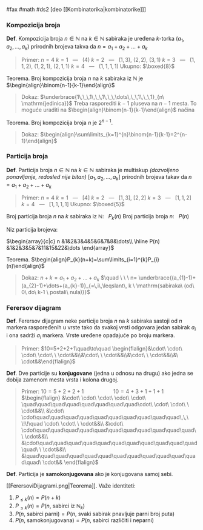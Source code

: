 #fax #math #ds2 [deo [[Kombinatorika|kombinatorike]]]


### Kompozicija broja
**Def**. Kompozicija broja $n\in\mathbb{N}$ na $k\in\mathbb{N}$ sabiraka je uređena $k$-torka $(a_{1},\,a_{2},\,\dots,\,a_{k})$ prirodnih brojeva takva da $n=a_{1}+a_{2}+\dots+a_{k}$

> Primer: $n=4$
> $k=1\ \:$ — $\:\ (4)$
> $k=2\ \:$ — $\:\ (1,\,3),\ (2,\,2),\ (3,\,1)$
> $k=3\ \:$ — $\:\ (1,\,1,\,2),\ (1,\,2,\,1),\ (2,\,1,\,1)$
> $k=4\ \:$ — $\:\ (1,\,1,\,1,\,1)$
> Ukupno: $\boxed{8}$

Teorema. Broj kompozicija broja $n$ na $k$ sabiraka iz $\mathbb{N}$ je $\begin{align}\binom{n-1}{k-1}\end{align}$
> Dokaz: $\underbrace{1\,\_\,1\,\_\,1\,\_\,\dots\,\_\,1\,\_\,1}_{n\ \mathrm{jedinica}}$
> Treba rasporediti $k-1$ pluseva na $n-1$ mesta. To moguće uraditi na $\begin{align}\binom{n-1}{k-1}\end{align}$ načina

Teorema. Broj kompozicija broja $n$ je $2^{n-1}$.
> Dokaz: $\begin{align}\sum\limits_{k=1}^{n}\binom{n-1}{k-1}=2^{n-1}\end{align}$


### Particija broja
**Def**. Particija broja $n\in\mathbb{N}$ na $k\in\mathbb{N}$ sabiraka je multiskup *(dozvoljeno ponavljanje, redosled nije bitan)* $[a_{1},\,a_{2},\,\dots,\,a_{k}]$ prirodnih brojeva takav da $n=a_{1}+a_{2}+\dots+a_{k}$

> Primer: $n=4$
> $k=1\ \:$ — $\:\ [4]$
> $k=2\ \:$ — $\:\ [1,\,3],\ [2,\,2]$
> $k=3\ \:$ — $\:\ [1,\,1,\,2]$
> $k=4\ \:$ — $\:\ [1,\,1,\,1,\,1]$
> Ukupno: $\boxed{5}$

Broj particija broja $n$ na $k$ sabiraka iz $\mathbb{N}$: $\ \ P_{k}(n)$
Broj particija broja $n$: $\ \ P(n)$

Niz particija brojeva:

$\begin{array}{c|c}
n &1&2&3&4&5&6&7&8&\dots\\
\hline
P(n) &1&2&3&5&7&11&15&22&\dots
\end{array}$

Teorema. $\begin{align}P_{k}(n+k)=\sum\limits_{i=1}^{k}P_{i}(n)\end{align}$

> Dokaz:
> $n+k=a_{1}+a_{2}+\dots+ a_{k}$
> $\quad \ \ \ n= \underbrace{(a_{1}-1)+(a_{2}-1)+\dots+(a_{k}-1)}_{=\,i\,\leqslant\, k \ \mathrm{sabiraka\ (od\ 0\ do\ k-1 \ postali\ nula)}}$
### Ferersov dijagram
**Def**. Ferersov dijagram neke particije broja $n$ na $k$ sabiraka sastoji od $n$ markera raspoređenih u vrste tako da svakoj vrsti odgovara jedan sabirak $a_{i}$ i ona sadrži $a_{i}$ markera. Vrste uređene opadajuće po broju markera.
> Primer: $10=5+2+2+1\quad\to\quad \begin{flalign}&\cdot\ \cdot\ \cdot\ \cdot\ \ \cdot&&\\&\cdot\ \ \cdot&&\\&\cdot\ \ \cdot&&\\&\ \cdot&&\end{flalign}$

**Def**. Dve particije su **konjugovane** (jedna u odnosu na drugu) ako jedna se dobija zamenom mesta vrsta i kolona drugoj.

> Primer:
> $10=5+2+2+1 \quad\quad\quad\quad\ \ \ 10=4+3+1+1+1$
> $\begin{flalign}
> &\cdot\ \cdot\ \cdot\ \cdot\ \cdot\ \quad\quad\quad\quad\quad\quad\quad\quad\cdot\ \cdot\ \cdot\ \ \cdot&&\\
> &\cdot\ \cdot\quad\quad\quad\quad\quad\quad\quad\quad\quad\quad\,\,\ \!\!\quad \cdot\  \cdot\ \ \cdot&&\\
> &\cdot\ \cdot\quad\quad\quad\quad\quad\quad\quad\quad\quad\quad\quad\ \ \cdot&&\\
> &\cdot\quad\quad\quad\quad\quad\quad\quad\quad\quad\quad\quad\quad\ \ \cdot&&\\
> &\quad\quad\quad\quad\quad\quad\quad\quad\quad\quad\quad\quad\quad\  \cdot&&
> \end{flalign}$

**Def**. Particija je **samokonjugovana** ako je konjugovana samoj sebi.

[[FerersoviDijagrami.png|Teorema]]. Važe identiteti: 
1. $P_{\leqslant k}(n)=P(n+k)$
2. $P_{\leqslant k}(n)=P(n,\ \mathrm{sabirci\ iz}\ \mathbb{N}_{k})$
3. $P(n,\ \mathrm{sabirci\ parni})=P(n,\ \mathrm{svaki\ sabirak\ pnavljuje\ parni\ broj\ puta})$
4. $P(n,\ \mathrm{samokonjugovana})=P(n,\ \mathrm{sabirci\ različiti\ i\ neparni})$